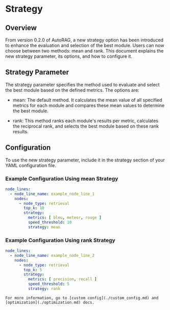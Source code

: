 # Strategy

## Overview

From version 0.2.0 of AutoRAG, a new strategy option has been introduced to enhance the evaluation and selection of the
best module. Users can now choose between two methods: mean and rank. This document explains the new strategy parameter,
its options, and how to configure it.

## Strategy Parameter

The strategy parameter specifies the method used to evaluate and select the best module based on the defined metrics.
The options are:

- mean: The default method. It calculates the mean value of all specified metrics for each module and compares these
  mean values to determine the best module.

- rank: This method ranks each module's results per metric, calculates the reciprocal rank, and selects the best module
  based on these rank results.

## Configuration

To use the new strategy parameter, include it in the strategy section of your YAML configuration file.

### Example Configuration Using mean Strategy

```yaml
node_lines:
  - node_line_name: example_node_line_1
    nodes:
      - node_type: retrieval
        top_k: 10
        strategy:
          metrics: [ bleu, meteor, rouge ]
          speed_threshold: 10
          strategy: mean
```

### Example Configuration Using rank Strategy

```yaml
node_lines:
  - node_line_name: example_node_line_2
    nodes:
      - node_type: retrieval
        top_k: 5
        strategy:
          metrics: [ precision, recall ]
          speed_threshold: 5
          strategy: rank
```

```{tip}
For more information, go to [custom config](./custom_config.md) and [optimization](./optimization.md) docs.
```
